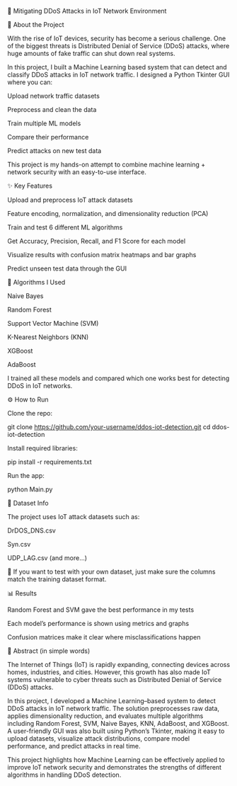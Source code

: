 🔐 Mitigating DDoS Attacks in IoT Network Environment

📖 About the Project

With the rise of IoT devices, security has become a serious challenge. One of the biggest threats is Distributed Denial of Service (DDoS) attacks, where huge amounts of fake traffic can shut down real systems.

In this project, I built a Machine Learning based system that can detect and classify DDoS attacks in IoT network traffic.
I designed a Python Tkinter GUI where you can:

Upload network traffic datasets

Preprocess and clean the data

Train multiple ML models

Compare their performance

Predict attacks on new test data

This project is my hands-on attempt to combine machine learning + network security with an easy-to-use interface.

✨ Key Features

Upload and preprocess IoT attack datasets

Feature encoding, normalization, and dimensionality reduction (PCA)

Train and test 6 different ML algorithms

Get Accuracy, Precision, Recall, and F1 Score for each model

Visualize results with confusion matrix heatmaps and bar graphs

Predict unseen test data through the GUI

🧠 Algorithms I Used

Naive Bayes

Random Forest

Support Vector Machine (SVM)

K-Nearest Neighbors (KNN)

XGBoost

AdaBoost

I trained all these models and compared which one works best for detecting DDoS in IoT networks.

⚙️ How to Run

Clone the repo:

git clone https://github.com/your-username/ddos-iot-detection.git
cd ddos-iot-detection


Install required libraries:

pip install -r requirements.txt


Run the app:

python Main.py

📂 Dataset Info

The project uses IoT attack datasets such as:

DrDOS_DNS.csv

Syn.csv

UDP_LAG.csv
(and more…)

📌 If you want to test with your own dataset, just make sure the columns match the training dataset format.

📊 Results

Random Forest and SVM gave the best performance in my tests

Each model’s performance is shown using metrics and graphs

Confusion matrices make it clear where misclassifications happen

📜 Abstract (in simple words)

The Internet of Things (IoT) is rapidly expanding, connecting devices across homes, industries, and cities. However, this growth has also made IoT systems vulnerable to cyber threats such as Distributed Denial of Service (DDoS) attacks.

In this project, I developed a Machine Learning–based system to detect DDoS attacks in IoT network traffic. The solution preprocesses raw data, applies dimensionality reduction, and evaluates multiple algorithms including Random Forest, SVM, Naive Bayes, KNN, AdaBoost, and XGBoost. A user-friendly GUI was also built using Python’s Tkinter, making it easy to upload datasets, visualize attack distributions, compare model performance, and predict attacks in real time.

This project highlights how Machine Learning can be effectively applied to improve IoT network security and demonstrates the strengths of different algorithms in handling DDoS detection.
